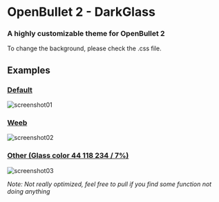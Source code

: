 # OpenBullet 2 - DarkGlass
### A highly customizable theme for OpenBullet 2

To change the background, please check the .css file.

## Examples

### [Default](https://i.imgur.com/UoJzcni.png)

![screenshot01](https://i.imgur.com/NqOQZYT.png)

### [Weeb](https://i.imgur.com/HkbSL6C.png)

![screenshot02](https://i.imgur.com/bFqcFeb.png)

### [Other (Glass color 44 118 234 / 7%)](https://i.imgur.com/BqaBMjS.jpeg)

![screenshot03](https://i.imgur.com/Wa2xmoT.png)



*Note: Not really optimized, feel free to pull if you find some function not doing anything*
